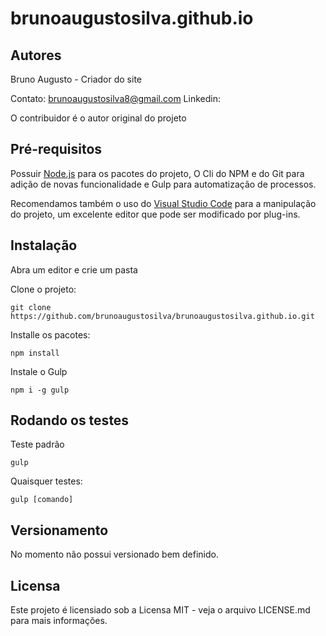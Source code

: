 # brunoaugustosilva.github.io

## Autores

Bruno Augusto - Criador do site

Contato: brunoaugustosilva8@gmail.com
Linkedin:

O contribuidor é o autor original do projeto

## Pré-requisitos

Possuir [Node.js](https://nodejs.org) para os pacotes do projeto, O Cli do NPM e do Git para adição de novas funcionalidade e Gulp para automatização de processos.

Recomendamos também o uso do [Visual Studio Code](https://code.visualstudio.com/) para a manipulação do projeto, um excelente editor que pode ser modificado por plug-ins.

## Instalação

Abra um editor e crie um pasta

Clone o projeto:

```
git clone https://github.com/brunoaugustosilva/brunoaugustosilva.github.io.git
```

Installe os pacotes:

```
npm install
```

Instale o Gulp

```
npm i -g gulp
```

## Rodando os testes

Teste padrão

```
gulp
```

Quaisquer testes:

```
gulp [comando]
```

## Versionamento

No momento não possui versionado bem definido.

## Licensa

Este projeto é licensiado sob a Licensa MIT - veja o arquivo LICENSE.md para mais informações.
